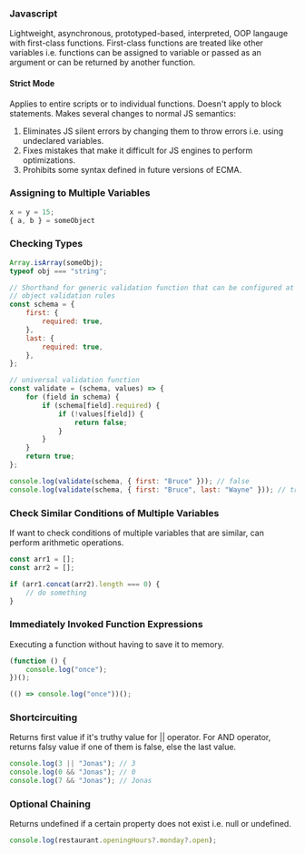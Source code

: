### Javascript

Lightweight, asynchronous, prototyped-based, interpreted, OOP langauge with first-class functions. First-class functions are treated like other variables i.e. functions can be assigned to variable or passed as an argument or can be returned by another function.

#### Strict Mode

Applies to entire scripts or to individual functions. Doesn't apply to block statements. Makes several changes to normal JS semantics:

1. Eliminates JS silent errors by changing them to throw errors i.e. using undeclared variables.
2. Fixes mistakes that make it difficult for JS engines to perform optimizations.
3. Prohibits some syntax defined in future versions of ECMA.

### Assigning to Multiple Variables

```js
x = y = 15;
{ a, b } = someObject
```

### Checking Types

```js
Array.isArray(someObj);
typeof obj === "string";

// Shorthand for generic validation function that can be configured at runtime
// object validation rules
const schema = {
    first: {
        required: true,
    },
    last: {
        required: true,
    },
};

// universal validation function
const validate = (schema, values) => {
    for (field in schema) {
        if (schema[field].required) {
            if (!values[field]) {
                return false;
            }
        }
    }
    return true;
};

console.log(validate(schema, { first: "Bruce" })); // false
console.log(validate(schema, { first: "Bruce", last: "Wayne" })); // true
```

### Check Similar Conditions of Multiple Variables

If want to check conditions of multiple variables that are similar, can perform arithmetic operations.

```js
const arr1 = [];
const arr2 = [];

if (arr1.concat(arr2).length === 0) {
    // do something
}
```

### Immediately Invoked Function Expressions

Executing a function without having to save it to memory.

```js
(function () {
    console.log("once");
})();

(() => console.log("once"))();
```

### Shortcircuiting

Returns first value if it's truthy value for || operator. For AND operator, returns falsy value if one of them is false, else the last value.

```javascript
console.log(3 || "Jonas"); // 3
console.log(0 && "Jonas"); // 0
console.log(7 && "Jonas"); // Jonas
```

### Optional Chaining

Returns undefined if a certain property does not exist i.e. null or undefined.

```javascript
console.log(restaurant.openingHours?.monday?.open);
```
